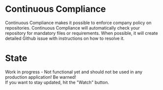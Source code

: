# Continuous Compliance
Continuous Compliance makes it possible to enforce company policy on repositories. Continuous Compliance will automatically check your repository for mandatory files or requirements. When possible, it will create detailed Github issue with instructions on how to resolve it.


# State
Work in progress - Not functional yet and should not be used in any production application! Be warned!  
If you want to stay updated, hit the "Watch" button.
